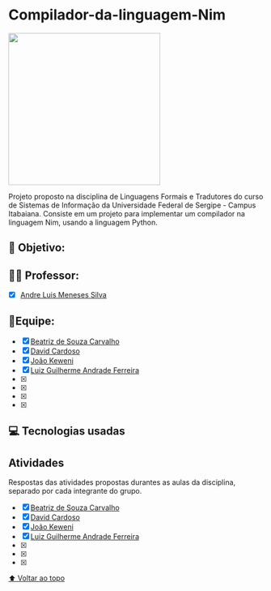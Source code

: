 # Compilador-da-linguagem-Nim 
<img src="[URL_da_Imagem](https://sempreupdate.com.br/wp-content/plugins/seox-image-magick/imagick_convert.php?width=1187&height=900&format=.png&quality=91&imagick=/wp-content/uploads/2019/09/Nim-logo.png)"  width="300">

Projeto proposto na disciplina de  Linguagens Formais e Tradutores do curso de Sistemas de Informação da Universidade Federal de Sergipe - Campus Itabaiana. Consiste em um projeto para implementar um compilador na linguagem Nim, usando a linguagem Python. 


## 📌 Objetivo:


## 🧑‍🏫 Professor:
- [x] [Andre Luis Meneses Silva](https://github.com/andreluisms)

## 📖Equipe:

- [x] [Beatriz de Souza Carvalho](https://github.com/BeatrizSouz)
- [x] [David Cardoso](URL_do_link)
- [X] [João Keweni](URL_do_link)
- [x] [Luiz Guilherme Andrade Ferreira](URL_do_link)
- [x] 
- [x] 
- [x] 
- [x] 


## 💻 Tecnologias usadas

## Atividades
Respostas das atividades propostas durantes as aulas da disciplina, separado por cada integrante do grupo.

- [x] [Beatriz de Souza Carvalho](URL_do_link)
- [x] [David Cardoso](URL_do_link)
- [X] [João Keweni](URL_do_link)
- [x] [Luiz Guilherme Andrade Ferreira](URL_do_link)
- [x] 
- [x] 
- [x] 


[⬆ Voltar ao topo](#Compilador-da-linguagem-Nim)<br>
